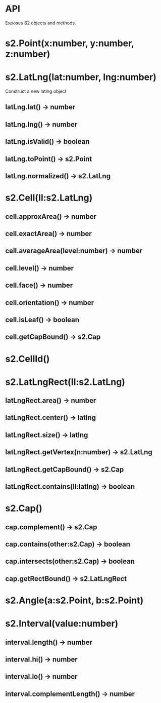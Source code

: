 # API

Exposes S2 objects and methods.

# s2.Point(x:number, y:number, z:number)

# s2.LatLng(lat:number, lng:number)

Construct a new latlng object

## latLng.lat() -> number

## latLng.lng() -> number

## latLng.isValid() -> boolean

## latLng.toPoint() -> s2.Point

## latLng.normalized() -> s2.LatLng

# s2.Cell(ll:s2.LatLng)

## cell.approxArea() -> number

## cell.exactArea() -> number

## cell.averageArea(level:number) -> number

## cell.level() -> number

## cell.face() -> number

## cell.orientation() -> number

## cell.isLeaf() -> boolean

## cell.getCapBound() -> s2.Cap

# s2.CellId()

# s2.LatLngRect(ll:s2.LatLng)

## latLngRect.area() -> number

## latLngRect.center() -> latlng

## latLngRect.size() -> latlng

## latLngRect.getVertex(n:number) -> s2.LatLng

## latLngRect.getCapBound() -> s2.Cap

## latLngRect.contains(ll:latlng) -> boolean

# s2.Cap()

## cap.complement() -> s2.Cap

## cap.contains(other:s2.Cap) -> boolean

## cap.intersects(other:s2.Cap) -> boolean

## cap.getRectBound() -> s2.LatLngRect

# s2.Angle(a:s2.Point, b:s2.Point)

# s2.Interval(value:number)

## interval.length() -> number

## interval.hi() -> number

## interval.lo() -> number

## interval.complementLength() -> number
